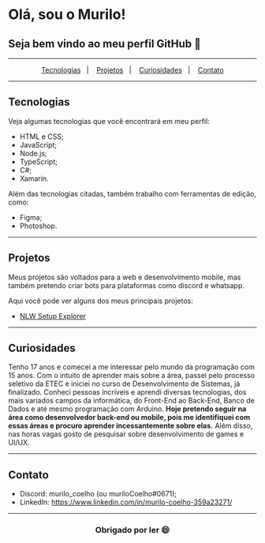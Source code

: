 # Olá, sou o Murilo!
## Seja bem vindo ao meu perfil GitHub 👋

---

<p align="center">
  <a href="#tecnologias">Tecnologias</a>&nbsp;&nbsp;&nbsp;|&nbsp;&nbsp;&nbsp;
  <a href="#projetos">Projetos</a>&nbsp;&nbsp;&nbsp;|&nbsp;&nbsp;&nbsp;
  <a href="#curiosidades">Curiosidades</a>&nbsp;&nbsp;&nbsp;|&nbsp;&nbsp;&nbsp;
  <a href="#contato">Contato</a>
</p>

---

## Tecnologias

Veja algumas tecnologias que você encontrará em meu perfil:

- HTML e CSS;
- JavaScript;
- Node.js;
- TypeScript;
- C#;
- Xamarin.

Além das tecnologias citadas, também trabalho com ferramentas de edição, como:

- Figma;
- Photoshop.

---

## Projetos

Meus projetos são voltados para a web e desenvolvimento mobile, mas também pretendo criar bots para plataformas como discord e whatsapp.

Aqui você pode ver alguns dos meus principais projetos:

- [NLW Setup Explorer](https://github.com/muriloCoelho1212/NLWSetup-explorer)

---

## Curiosidades

Tenho 17 anos e comecei a me interessar pelo mundo da programação com 15 anos. Com o intuito de aprender mais sobre a área, passei pelo processo seletivo da ETEC e iniciei no curso de Desenvolvimento de Sistemas, já finalizado. Conheci pessoas íncriveis e aprendi diversas tecnologias, dos mais variados campos da informática, do Front-End ao Back-End, Banco de Dados e até mesmo programação com Arduíno.
**Hoje pretendo seguir na área como desenvolvedor back-end ou mobile, pois me identifiquei com essas áreas e procuro aprender incessantemente sobre elas.**
Além disso, nas horas vagas gosto de pesquisar sobre desenvolvimento de games e UI/UX.

---

## Contato

- Discord: murilo_coelho (ou muriloCoelho#0671);
- LinkedIn: <https://www.linkedin.com/in/murilo-coelho-359a23271/>

---

<h3 align="center">Obrigado por ler 😄</h3>
